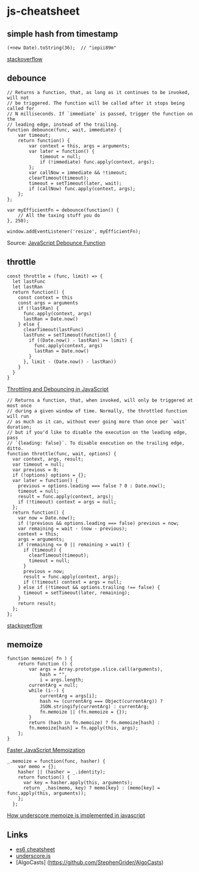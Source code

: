 # js-cheatsheet

## simple hash from timestamp
```
(+new Date).toString(36);  // "iepii89m"
```
[stackoverflow](https://stackoverflow.com/questions/32649704/how-to-generate-hash-from-timestamp)

## debounce
```
// Returns a function, that, as long as it continues to be invoked, will not
// be triggered. The function will be called after it stops being called for
// N milliseconds. If `immediate` is passed, trigger the function on the
// leading edge, instead of the trailing.
function debounce(func, wait, immediate) {
	var timeout;
	return function() {
		var context = this, args = arguments;
		var later = function() {
			timeout = null;
			if (!immediate) func.apply(context, args);
		};
		var callNow = immediate && !timeout;
		clearTimeout(timeout);
		timeout = setTimeout(later, wait);
		if (callNow) func.apply(context, args);
	};
};
```
```
var myEfficientFn = debounce(function() {
	// All the taxing stuff you do
}, 250);

window.addEventListener('resize', myEfficientFn);
```
Source: [JavaScript Debounce Function](https://davidwalsh.name/javascript-debounce-function)

## throttle
```
const throttle = (func, limit) => {
  let lastFunc
  let lastRan
  return function() {
    const context = this
    const args = arguments
    if (!lastRan) {
      func.apply(context, args)
      lastRan = Date.now()
    } else {
      clearTimeout(lastFunc)
      lastFunc = setTimeout(function() {
        if ((Date.now() - lastRan) >= limit) {
          func.apply(context, args)
          lastRan = Date.now()
        }
      }, limit - (Date.now() - lastRan))
    }
  }
}
```
[Throttling and Debouncing in JavaScript](https://medium.com/a-developers-perspective/throttling-and-debouncing-in-javascript-b01cad5c8edf)
```
// Returns a function, that, when invoked, will only be triggered at most once
// during a given window of time. Normally, the throttled function will run
// as much as it can, without ever going more than once per `wait` duration;
// but if you'd like to disable the execution on the leading edge, pass
// `{leading: false}`. To disable execution on the trailing edge, ditto.
function throttle(func, wait, options) {
  var context, args, result;
  var timeout = null;
  var previous = 0;
  if (!options) options = {};
  var later = function() {
    previous = options.leading === false ? 0 : Date.now();
    timeout = null;
    result = func.apply(context, args);
    if (!timeout) context = args = null;
  };
  return function() {
    var now = Date.now();
    if (!previous && options.leading === false) previous = now;
    var remaining = wait - (now - previous);
    context = this;
    args = arguments;
    if (remaining <= 0 || remaining > wait) {
      if (timeout) {
        clearTimeout(timeout);
        timeout = null;
      }
      previous = now;
      result = func.apply(context, args);
      if (!timeout) context = args = null;
    } else if (!timeout && options.trailing !== false) {
      timeout = setTimeout(later, remaining);
    }
    return result;
  };
};
```
[stackoverflow](https://stackoverflow.com/questions/27078285/simple-throttle-in-js)

## memoize
```
function memoize( fn ) {
    return function () {
        var args = Array.prototype.slice.call(arguments),
            hash = "",
            i = args.length;
        currentArg = null;
        while (i--) {
            currentArg = args[i];
            hash += (currentArg === Object(currentArg)) ?
            JSON.stringify(currentArg) : currentArg;
            fn.memoize || (fn.memoize = {});
        }
        return (hash in fn.memoize) ? fn.memoize[hash] :
        fn.memoize[hash] = fn.apply(this, args);
    };
}
```
[Faster JavaScript Memoization](https://addyosmani.com/blog/faster-javascript-memoization/)
```
_.memoize = function(func, hasher) {
    var memo = {};
    hasher || (hasher = _.identity);
    return function() {
      var key = hasher.apply(this, arguments);
      return _.has(memo, key) ? memo[key] : (memo[key] = func.apply(this, arguments));
    };
  }; 
```
[How underscore memoize is implemented in javascript
](https://stackoverflow.com/questions/24486856/how-underscore-memoize-is-implemented-in-javascript)
## Links
* [es6 cheatsheet](https://github.com/DrkSephy/es6-cheatsheet)
* [underscore.js](https://underscorejs.org/)
* [AlgoCasts] (https://github.com/StephenGrider/AlgoCasts)